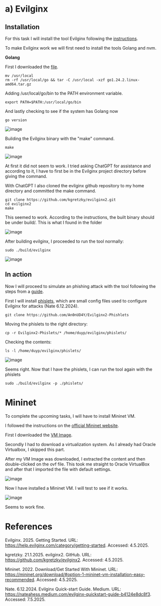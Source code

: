 # a) Evilginx
## Installation

For this task I will install the tool Evilginx following the [instructions](https://help.evilginx.com/pro/installation/local).

To make Evilginx work we will first need to install the tools Golang and nvm.

**Golang**

First I downloaded the [file](https://go.dev/dl/).

    mv /usr/local
    rm -rf /usr/local/go && tar -C /usr/local -xzf go1.24.2.linux-amd64.tar.gz

Adding /usr/local/go/bin to the PATH environment variable.

    export PATH=$PATH:/usr/local/go/bin

And lastly checking to see if the system has Golang now

    go version

![image](https://github.com/user-attachments/assets/976d7ee4-557d-4192-8186-36bf70eb05ee)

Building the Evilginx binary with the "make" command.

    make

![image](https://github.com/user-attachments/assets/13b190da-8f93-4f93-ac8c-97a59da54368)

At first it did not seem to work. I tried asking ChatGPT for assistance and according to it, I have to first be in the Evilginx project directory before giving the command.

With ChatGPT I also cloned the evilginx github repository to my home directory and committed the make command.

    git clone https://github.com/kgretzky/evilginx2.git
    cd evilginx2
    make

This seemed to work. According to the instructions, the built binary should be under build/.
This is what I found in the folder

![image](https://github.com/user-attachments/assets/ae381da8-393e-4048-8f5b-a168c490d8f5)

After building evilginx, I proceeded to run the tool normally:

    sudo ./build/evilginx

![image](https://github.com/user-attachments/assets/7b55d774-af6a-4b8d-9312-42311749f325)


## In action

Now I will proceed to simulate an phishing attack with the tool following the steps from a [guide](https://nateahess.medium.com/evilginx-quickstart-guide-b4124e8dc8f3).

First I will install [phislets](https://github.com/An0nUD4Y/Evilginx2-Phishlets), which are small config files used to configure Evilginx for attacks (Nate 6.12.2024).

    git clone https://github.com/An0nUD4Y/Evilginx2-Phishlets

Moving the phislets to the right directory:

    cp -r Evilginx2-Phislets/* /home/duyp/evilginx/phislets/

Checking the contents:

    ls -l /home/duyp/evilginx/phislets/

![image](https://github.com/user-attachments/assets/e736595a-2175-4a5a-8617-5503a529251c)

Seems right.
Now that I have the phislets, I can run the tool again with the phislets

    sudo ./build/evilginx -p ./phislets/


# Mininet
To complete the upcoming tasks, I will have to install Mininet VM.

I followed the instructions on the [official Mininet website](https://mininet.org/download/#option-1-mininet-vm-installation-easy-recommended).

First I downloaded the [VM Image](https://github.com/mininet/mininet/releases/download/2.3.0/mininet-2.3.0-210211-ubuntu-20.04.1-legacy-server-amd64-ovf.zip).

Secondly I had to download a virtualization system. As I already had Oracle Virtualbox, I skipped this part.

After my VM Image was downloaded, I extracted the content and then double-clicked on the ovf file. This took me straight to Oracle VirtualBox and after that I imported the file with default settings.

![image](https://github.com/user-attachments/assets/716e28fb-aac3-4e55-87ea-c64a9d37b6a5)

Now I have installed a Mininet VM. I will test to see if it works.

![image](https://github.com/user-attachments/assets/d39ff571-981b-4730-a278-584718591009)

Seems to work fine.


# References

Evilginx. 2025. Getting Started. URL: https://help.evilginx.com/category/getting-started. Accessed: 4.5.2025.

kgretzky. 21.1.2025. evilginx2. GitHub. URL: https://github.com/kgretzky/evilginx2. Accessed: 4.5.2025.

Mininet. 2022. Download/Get Started With Mininet. URL: https://mininet.org/download/#option-1-mininet-vm-installation-easy-recommended. Accessed: 4.5.2025.

Nate. 6.12.2024. Evilginx Quick-start Guide. Medium. URL: https://nateahess.medium.com/evilginx-quickstart-guide-b4124e8dc8f3. Accessed: 7.5.2025.

